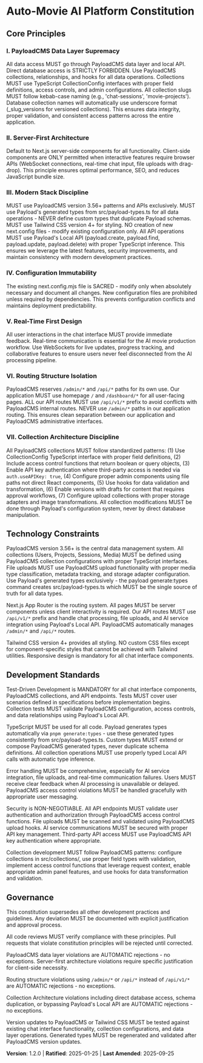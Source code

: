 <!--
Sync Impact Report:
Version change: 1.1.0 → 1.2.0
Modified principles: I. PayloadCMS Data Layer Supremacy enhanced with collection patterns, III. Modern Stack Discipline updated with version specifics, Added new principle VII. Collection Architecture Discipline
Added sections: VII. Collection Architecture Discipline, Enhanced Development Standards with generated types usage
Removed sections: None
Templates requiring updates: ✅ Updated references to v1.2.0, ⚠ plan-template.md and tasks-template.md need PayloadCMS-specific task patterns
Follow-up TODOs: Update task generation to include PayloadCMS collection tests, Add generated types validation to test patterns
-->

# Auto-Movie AI Platform Constitution

## Core Principles

### I. PayloadCMS Data Layer Supremacy
All data access MUST go through PayloadCMS data layer and local API. Direct database access is STRICTLY FORBIDDEN. Use PayloadCMS collections, relationships, and hooks for all data operations. Collections MUST use TypeScript CollectionConfig interfaces with proper field definitions, access controls, and admin configurations. All collection slugs MUST follow kebab-case naming (e.g., 'chat-sessions', 'movie-projects'). Database collection names will automatically use underscore format (_slug_versions for versioned collections). This ensures data integrity, proper validation, and consistent access patterns across the entire application.

### II. Server-First Architecture  
Default to Next.js server-side components for all functionality. Client-side components are ONLY permitted when interactive features require browser APIs (WebSocket connections, real-time chat input, file uploads with drag-drop). This principle ensures optimal performance, SEO, and reduces JavaScript bundle size.

### III. Modern Stack Discipline
MUST use PayloadCMS version 3.56+ patterns and APIs exclusively. MUST use Payload's generated types from src/payload-types.ts for all data operations - NEVER define custom types that duplicate Payload schemas. MUST use Tailwind CSS version 4+ for styling. NO creation of new next.config files - modify existing configuration only. All API operations MUST use Payload's Local API (payload.create, payload.find, payload.update, payload.delete) with proper TypeScript inference. This ensures we leverage the latest features, security improvements, and maintain consistency with modern development practices.

### IV. Configuration Immutability
The existing next.config.mjs file is SACRED - modify only when absolutely necessary and document all changes. New configuration files are prohibited unless required by dependencies. This prevents configuration conflicts and maintains deployment predictability.

### V. Real-Time First Design
All user interactions in the chat interface MUST provide immediate feedback. Real-time communication is essential for the AI movie production workflow. Use WebSockets for live updates, progress tracking, and collaborative features to ensure users never feel disconnected from the AI processing pipeline.

### VI. Routing Structure Isolation
PayloadCMS reserves `/admin/*` and `/api/*` paths for its own use. Our application MUST use homepage `/` and `/dashboard/*` for all user-facing pages. ALL our API routes MUST use `/api/v1/*` prefix to avoid conflicts with PayloadCMS internal routes. NEVER use `/admin/*` paths in our application routing. This ensures clean separation between our application and PayloadCMS administrative interfaces.

### VII. Collection Architecture Discipline
All PayloadCMS collections MUST follow standardized patterns: (1) Use CollectionConfig TypeScript interface with proper field definitions, (2) Include access control functions that return boolean or query objects, (3) Enable API key authentication where third-party access is needed via `auth.useAPIKey: true`, (4) Configure proper admin components using file paths not direct React components, (5) Use hooks for data validation and transformation, (6) Enable versions with drafts for content that requires approval workflows, (7) Configure upload collections with proper storage adapters and image transformations. All collection modifications MUST be done through Payload's configuration system, never by direct database manipulation.

## Technology Constraints

PayloadCMS version 3.56+ is the central data management system. All collections (Users, Projects, Sessions, Media) MUST be defined using PayloadCMS collection configurations with proper TypeScript interfaces. File uploads MUST use PayloadCMS upload functionality with proper media type classification, metadata tracking, and storage adapter configuration. Use Payload's generated types exclusively - the payload generate:types command creates src/payload-types.ts which MUST be the single source of truth for all data types.

Next.js App Router is the routing system. All pages MUST be server components unless client interactivity is required. Our API routes MUST use `/api/v1/*` prefix and handle chat processing, file uploads, and AI service integration using Payload's Local API. PayloadCMS automatically manages `/admin/*` and `/api/*` routes.

Tailwind CSS version 4+ provides all styling. NO custom CSS files except for component-specific styles that cannot be achieved with Tailwind utilities. Responsive design is mandatory for all chat interface components.

## Development Standards

Test-Driven Development is MANDATORY for all chat interface components, PayloadCMS collections, and API endpoints. Tests MUST cover user scenarios defined in specifications before implementation begins. Collection tests MUST validate PayloadCMS configuration, access controls, and data relationships using Payload's Local API.

TypeScript MUST be used for all code. Payload generates types automatically via `pnpm generate:types` - use these generated types consistently from src/payload-types.ts. Custom types MUST extend or compose PayloadCMS generated types, never duplicate schema definitions. All collection operations MUST use properly typed Local API calls with automatic type inference.

Error handling MUST be comprehensive, especially for AI service integration, file uploads, and real-time communication failures. Users MUST receive clear feedback when AI processing is unavailable or delayed. PayloadCMS access control violations MUST be handled gracefully with appropriate user messaging.

Security is NON-NEGOTIABLE. All API endpoints MUST validate user authentication and authorization through PayloadCMS access control functions. File uploads MUST be scanned and validated using PayloadCMS upload hooks. AI service communications MUST be secured with proper API key management. Third-party API access MUST use PayloadCMS API key authentication where appropriate.

Collection development MUST follow PayloadCMS patterns: configure collections in src/collections/, use proper field types with validation, implement access control functions that leverage request context, enable appropriate admin panel features, and use hooks for data transformation and validation.

## Governance

This constitution supersedes all other development practices and guidelines. Any deviation MUST be documented with explicit justification and approval process.

All code reviews MUST verify compliance with these principles. Pull requests that violate constitution principles will be rejected until corrected.

PayloadCMS data layer violations are AUTOMATIC rejections - no exceptions. Server-first architecture violations require specific justification for client-side necessity.

Routing structure violations using `/admin/*` or `/api/*` instead of `/api/v1/*` are AUTOMATIC rejections - no exceptions.

Collection Architecture violations including direct database access, schema duplication, or bypassing Payload's Local API are AUTOMATIC rejections - no exceptions.

Version updates to PayloadCMS or Tailwind CSS MUST be tested against existing chat interface functionality, collection configurations, and data layer operations. Generated types MUST be regenerated and validated after PayloadCMS version updates.

**Version**: 1.2.0 | **Ratified**: 2025-01-25 | **Last Amended**: 2025-09-25